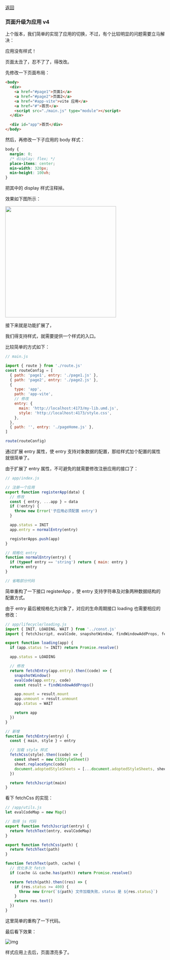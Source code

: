 [返回](/README.md)

### 页面升级为应用 v4

上个版本，我们简单的实现了应用的切换，不过，有个比较明显的问题需要立马解决：

应用没有样式！

页面太丑了，忍不了了，得改改。

先修改一下页面布局：

```html
<body>
  <div>
    <a href="#page1">页面1</a>
    <a href="#page2">页面2</a>
    <a href="#app-vite">vite 应用</a>
    <a href="#">首页</a>
    <script src="./main.js" type="module"></script>
  </div>

  <div id="app">首页</div>
</body>
```

然后，再修改一下子应用的 body 样式：

```css
body {
  margin: 0;
  /* display: flex; */
  place-items: center;
  min-width: 320px;
  min-height: 100vh;
}
```

把其中的 display 样式注释掉。

效果如下图所示：
<!-- ![img](../images/ch01/img013.png#pic-left=150x150) -->
<img src="../images/ch01/img013.png" width="350px">

接下来就是功能扩展了，

我们得支持样式，就需要提供一个样式的入口。

比较简单的方式如下：

```js
// main.js

import { route } from './route.js'
const routeConfig = [
  { path: 'page1', entry: './page1.js' },
  { path: 'page2', entry: './page2.js' },
  {
    type: 'app',
    path: 'app-vite',
    // 修改
    entry: {
      main: 'http://localhost:4173/my-lib.umd.js',
      style: 'http://localhost:4173/style.css',
    },
  },
  { path: '', entry: './pageHome.js' },
]

route(routeConfig)
```

通过扩展 entry 属性，使 entry 支持对象数据的配置，那给样式加个配置的属性就很简单了。

由于扩展了 entry 属性，不可避免的就需要修改注册应用的接口了：

```js
// app/index.js

// 注册一个应用
export function registerApp(data) {
  // 修改
  const { entry, ...app } = data
  if (!entry) {
    throw new Error('子应用必须配置 entry')
  }

  app.status = INIT
  app.entry = normalEntry(entry)

  registerApps.push(app)
}

// 规格化 entry
function normalEntry(entry) {
  if (typeof entry == 'string') return { main: entry }
  return entry
}

// 省略部分代码
```

简单重构了一下接口 registerApp ，使 entry 支持字符串及对象两种数据结构的配置方式。

由于 entry 最后被规格化为对象了，对应的生命周期接口 loading 也需要相应的修改：

```js
// app/lifecycle/loading.js
import { INIT, LOADING, WAIT } from '../const.js'
import { fetchJscript, evalCode, snapshotWindow, findWindowAddProps, fetchCss } from '../utils.js'

export function loading(app) {
  if (app.status != INIT) return Promise.resolve()

  app.status = LOADING

  // 修改
  return fetchEntry(app.entry).then((code) => {
    snapshotWindow()
    evalCode(app.entry, code)
    const result = findWindowAddProps()

    app.mount = result.mount
    app.unmount = result.unmount
    app.status = WAIT

    return app
  })
}

// 新增
function fetchEntry(entry) {
  const { main, style } = entry

  // 加载 style 样式
  fetchCss(style).then((code) => {
    const sheet = new CSSStyleSheet()
    sheet.replaceSync(code)
    document.adoptedStyleSheets = [...document.adoptedStyleSheets, sheet]
  })

  return fetchJscript(main)
}
```

看下 fetchCss 的实现：

```js
// /app/utils.js
let evalCodeMap = new Map()

// 取得 js 代码
export function fetchJscript(entry) {
  return fetchText(entry, evalCodeMap)
}

export function fetchCss(path) {
  return fetchText(path)
}

function fetchText(path, cache) {
  // 优化多次 fetch
  if (cache && cache.has(path)) return Promise.resolve()

  return fetch(path).then((res) => {
    if (res.status >= 400) {
      throw new Error(`${path} 文件加载失败，status 是 ${res.status}`)
    }
    return res.text()
  })
}
```

这里简单的重构了一下代码。

最后看下效果：

![img](../images/ch01/img014.png)

样式应用上去后，页面漂亮多了。
